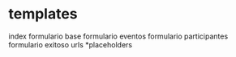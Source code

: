 # templates 
index
formulario base
formulario eventos 
formulario participantes
formulario exitoso
urls
*placeholders
